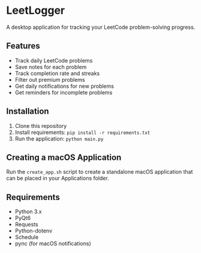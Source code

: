 # LeetLogger

A desktop application for tracking your LeetCode problem-solving progress.

## Features

- Track daily LeetCode problems
- Save notes for each problem
- Track completion rate and streaks
- Filter out premium problems
- Get daily notifications for new problems
- Get reminders for incomplete problems

## Installation

1. Clone this repository
2. Install requirements: `pip install -r requirements.txt`
3. Run the application: `python main.py`

## Creating a macOS Application

Run the `create_app.sh` script to create a standalone macOS application that can be placed in your Applications folder.

## Requirements

- Python 3.x
- PyQt6
- Requests
- Python-dotenv
- Schedule
- pync (for macOS notifications)